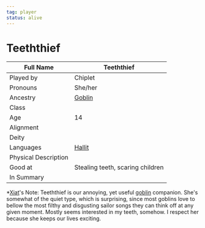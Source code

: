 ```yaml
---
tag: player
status: alive
---
```

# Teeththief
| Full Name | Teeththief                          |   
| --------- | ------------------------------ | 
| Played by | Chiplet                       |     
| Pronouns  | She/her                        |     
| Ancestry  | [Goblin](Goblin)                         |     
| Class     |                               |     
| Age       |14 |     
| Alignment |                               |     
| Deity     |                               |     
| Languages | [Hallit](Hallit) |
| Physical Description |                  |      
| Good at   | Stealing teeth, scaring children |     
| In Summary |           | 

*[Xiat](Xiat)'s Note: Teeththief is our annoying, yet useful [goblin](goblin) companion. She's somewhat of the quiet type, which is surprising, since most goblins love to bellow the most filthy and disgusting sailor songs they can think off at any given moment. Mostly seems interested in my teeth, somehow. I respect her because she keeps our lives exciting.